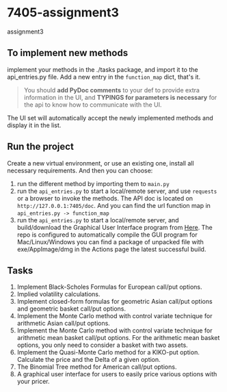 # 7405-assignment3
assignment3

## To implement new methods
implement your methods in the ./tasks package, and import it to the api_entries.py file.
Add a new entry in the `function_map` dict, that's it.
> You should **add PyDoc comments** to your def to provide extra information in the UI,
> and **TYPINGS for parameters is necessary** for the api to know how to communicate with the UI.
   
The UI set will automatically accept the newly implemented methods and display it in the list.

## Run the project
Create a new virtual environment, or use an existing one, install all necessary requirements.
And then you can choose:
1. run the different method by importing them to `main.py`
2. run the `api_entries.py` to start a local/remote server, and use `requests` or a browser to invoke the methods. The
API doc is located on `http://127.0.0.1:7405/doc`. And you can find the url function map in `api_entries.py -> function_map`
3. run the `api_entries.py` to start a local/remote server, and build/download the Graphical User Interface program from
[Here](https://github.com/Xrondev/HKU7405-optionPricer-UI). The repo is configured to automatically compile the GUI program for Mac/Linux/Windows
you can find a package of unpacked file with exe/AppImage/dmg in the Actions page the latest successful build.

## Tasks

1. Implement Black-Scholes Formulas for European call/put options.
2. Implied volatility calculations.
3. Implement closed-form formulas for geometric Asian call/put options and geometric basket
call/put options.
4. Implement the Monte Carlo method with control variate technique for arithmetic Asian
call/put options.
5. Implement the Monte Carlo method with control variate technique for arithmetic mean
basket call/put options. For the arithmetic mean basket options, you only need to
consider a basket with two assets.
6. Implement the Quasi-Monte Carlo method for a KIKO-put option. Calculate the price
and the Delta of a given option.
7. The Binomial Tree method for American call/put options.
8. A graphical user interface for users to easily price various options with your pricer.